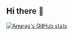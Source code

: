 ## Hi there 👋

[![Anurag's GitHub stats](https://github-readme-stats.vercel.app/api?username=Jeff-m9)](https://github.com/anuraghazra/github-readme-stats)


